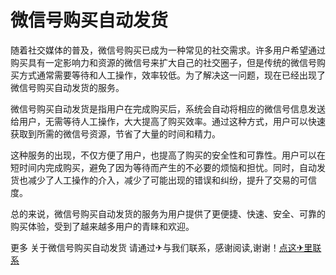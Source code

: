 # 微信号购买自动发货

随着社交媒体的普及，微信号购买已成为一种常见的社交需求。许多用户希望通过购买具有一定影响力和资源的微信号来扩大自己的社交圈子，但是传统的微信号购买方式通常需要等待和人工操作，效率较低。为了解决这一问题，现在已经出现了微信号购买自动发货的服务。

微信号购买自动发货是指用户在完成购买后，系统会自动将相应的微信号信息发送给用户，无需等待人工操作，大大提高了购买效率。通过这种方式，用户可以快速获取到所需的微信号资源，节省了大量的时间和精力。

这种服务的出现，不仅方便了用户，也提高了购买的安全性和可靠性。用户可以在短时间内完成购买，避免了因为等待而产生的不必要的烦恼和担忧。同时，自动发货也减少了人工操作的介入，减少了可能出现的错误和纠纷，提升了交易的可信度。

总的来说，微信号购买自动发货的服务为用户提供了更便捷、快速、安全、可靠的购买体验，受到了越来越多用户的青睐和欢迎。

更多 关于微信号购买自动发货 请通过✈与我们联系，感谢阅读,谢谢！[点这✈里联系](https://lm.k02.cc)